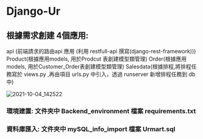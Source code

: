 # Django-Ur

## 根據需求創建 4個應用:
api (前端請求的路由api 應用 (利用 restfull-api 撰寫(django-rest-framework)))
Product(根據應用models, 用於Prodcut 表創建模型類管理)
Order(根據應用models, 用於Customer_Order表創建模型類管理)
Salesdata(根據排程,將排程任務寫於 views.py ,再由項目 urls.py 中引入，透過 runserver 新增排程任務到 db 中)




![2021-10-04_142522](https://user-images.githubusercontent.com/69343608/135803352-99d6cbaf-18db-41d6-bdcb-576e7471164d.jpg)





### 環境建置: 文件夾中 Backend_environment 檔案  requirements.txt
### 資料庫匯入:  文件夾中 mySQL_info_import 檔案 Urmart.sql

